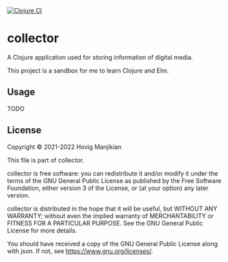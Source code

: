 [![Clojure CI](https://github.com/pgegh/collector/actions/workflows/clojure.yml/badge.svg)](https://github.com/pgegh/collector/actions/workflows/clojure.yml)

# collector

A Clojure application used for storing information of digital media.

This project is a sandbox for me to learn Clojure and Elm.

## Usage

TODO

## License

Copyright © 2021-2022 Hovig Manjikian

This file is part of collector.

collector is free software: you can redistribute it and/or modify
it under the terms of the GNU General Public License as published by
the Free Software Foundation, either version 3 of the License, or
(at your option) any later version.

collector is distributed in the hope that it will be useful,
but WITHOUT ANY WARRANTY; without even the implied warranty of
MERCHANTABILITY or FITNESS FOR A PARTICULAR PURPOSE.  See the
GNU General Public License for more details.

You should have received a copy of the GNU General Public License
along with json.  If not, see <https://www.gnu.org/licenses/>.
